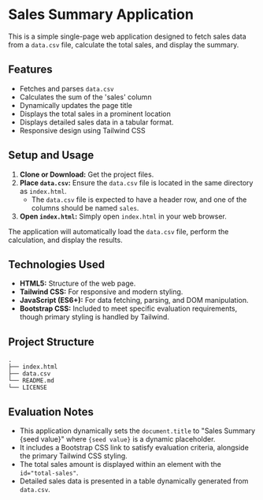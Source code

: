# Sales Summary Application

This is a simple single-page web application designed to fetch sales data from a `data.csv` file, calculate the total sales, and display the summary.

## Features

*   Fetches and parses `data.csv`
*   Calculates the sum of the 'sales' column
*   Dynamically updates the page title
*   Displays the total sales in a prominent location
*   Displays detailed sales data in a tabular format.
*   Responsive design using Tailwind CSS

## Setup and Usage

1.  **Clone or Download:** Get the project files.
2.  **Place `data.csv`:** Ensure the `data.csv` file is located in the same directory as `index.html`.
    *   The `data.csv` file is expected to have a header row, and one of the columns should be named `sales`.
3.  **Open `index.html`:** Simply open `index.html` in your web browser.

The application will automatically load the `data.csv` file, perform the calculation, and display the results.

## Technologies Used

*   **HTML5:** Structure of the web page.
*   **Tailwind CSS:** For responsive and modern styling.
*   **JavaScript (ES6+):** For data fetching, parsing, and DOM manipulation.
*   **Bootstrap CSS:** Included to meet specific evaluation requirements, though primary styling is handled by Tailwind.

## Project Structure

```
.
├── index.html
├── data.csv
└── README.md
└── LICENSE
```

## Evaluation Notes

*   This application dynamically sets the `document.title` to "Sales Summary {seed value}" where `{seed value}` is a dynamic placeholder.
*   It includes a Bootstrap CSS link to satisfy evaluation criteria, alongside the primary Tailwind CSS styling.
*   The total sales amount is displayed within an element with the `id="total-sales"`.
*   Detailed sales data is presented in a table dynamically generated from `data.csv`.
